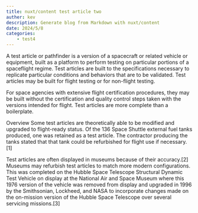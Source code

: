 ```yaml
---
title: nuxt/content test article two
auther: kev
description: Generate blog from Markdown with nuxt/content
date: 2024/5/8
categories: 
    - test4
---
```


A test article or pathfinder is a version of a spacecraft or related vehicle or equipment, built as a platform to perform testing on particular portions of a spaceflight regime. Test articles are built to the specifications necessary to replicate particular conditions and behaviors that are to be validated. Test articles may be built for flight testing or for non-flight testing.

For space agencies with extensive flight certification procedures, they may be built without the certification and quality control steps taken with the versions intended for flight. Test articles are more complete than a boilerplate.

Overview
Some test articles are theoretically able to be modified and upgraded to flight-ready status. Of the 136 Space Shuttle external fuel tanks produced, one was retained as a test article. The contractor producing the tanks stated that that tank could be refurbished for flight use if necessary.[1]

Test articles are often displayed in museums because of their accuracy.[2] Museums may refurbish test articles to match more modern configurations. This was completed on the Hubble Space Telescope Structural Dynamic Test Vehicle on display at the National Air and Space Museum where this 1976 version of the vehicle was removed from display and upgraded in 1996 by the Smithsonian, Lockheed, and NASA to incorporate changes made on the on-mission version of the Hubble Space Telescope over several servicing missions.[3]
